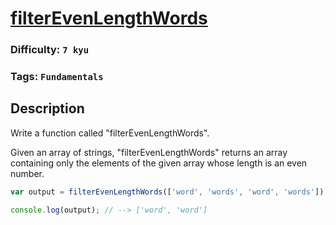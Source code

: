 # [filterEvenLengthWords](https://www.codewars.com/kata/59564f3bcc15b5591a00004a)

### Difficulty: `7 kyu`

### Tags: `Fundamentals` 

## Description

Write a function called "filterEvenLengthWords".

Given an array of strings, "filterEvenLengthWords" returns an array containing only the elements of the given array whose length is an even number.

```js
var output = filterEvenLengthWords(['word', 'words', 'word', 'words']);

console.log(output); // --> ['word', 'word']

```
